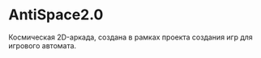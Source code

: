 # AntiSpace2.0

Космическая 2D-аркада, создана в рамках проекта создания игр для игрового автомата.
